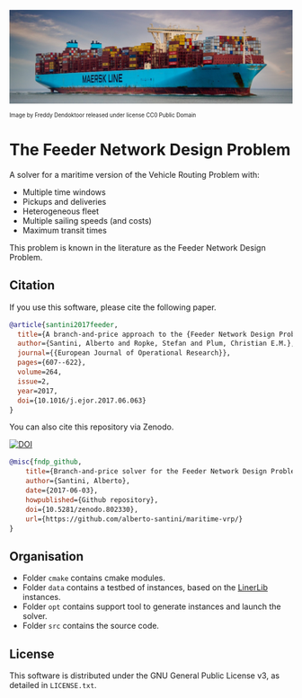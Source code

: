 ![Container ship](container-ship.jpeg)
<sub><sub>Image by Freddy Dendoktoor released under license CC0 Public Domain</sub></sub>

# The Feeder Network Design Problem

A solver for a maritime version of the Vehicle Routing Problem with:
* Multiple time windows
* Pickups and deliveries
* Heterogeneous fleet
* Multiple sailing speeds (and costs)
* Maximum transit times

This problem is known in the literature as the Feeder Network Design Problem.

## Citation

If you use this software, please cite the following paper.

```bib
@article{santini2017feeder,
  title={A branch-and-price approach to the {Feeder Network Design Problem}},
  author={Santini, Alberto and Ropke, Stefan and Plum, Christian E.M.},
  journal={{European Journal of Operational Research}},
  pages={607--622},
  volume=264,
  issue=2,
  year=2017,
  doi={10.1016/j.ejor.2017.06.063}
}
```

You can also cite this repository via Zenodo.

[![DOI](https://zenodo.org/badge/13000783.svg)](https://zenodo.org/badge/latestdoi/13000783)

```bib
@misc{fndp_github,
    title={Branch-and-price solver for the Feeder Network Design Problem},
    author={Santini, Alberto},
    date={2017-06-03},
    howpublished={Github repository},
    doi={10.5281/zenodo.802330},
    url={https://github.com/alberto-santini/maritime-vrp/}
}
```

## Organisation

* Folder `cmake` contains cmake modules.
* Folder `data` contains a testbed of instances, based on the [LinerLib](http://www.linerlib.org/) instances.
* Folder `opt` contains support tool to generate instances and launch the solver.
* Folder `src` contains the source code.

## License

This software is distributed under the GNU General Public License v3, as detailed in `LICENSE.txt`.
